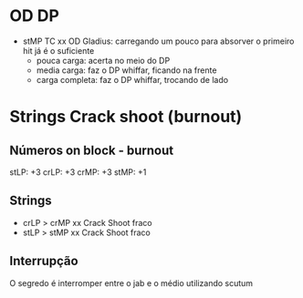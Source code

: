 # OD DP
-  stMP TC xx OD Gladius: carregando um pouco para absorver o primeiro hit já é o suficiente
    - pouca carga: acerta no meio do DP
    - media carga: faz o DP whiffar, ficando na frente
    - carga completa: faz o DP whiffar, trocando de lado

# Strings Crack shoot (burnout)

## Números on block - burnout
stLP: +3
crLP: +3
crMP: +3
stMP: +1

## Strings
- crLP > crMP xx Crack Shoot fraco
- stLP > stMP xx Crack Shoot fraco

## Interrupção
 O segredo é interromper entre o jab e o médio utilizando scutum